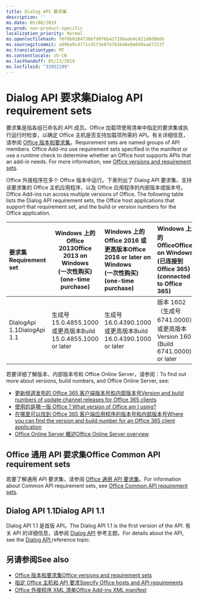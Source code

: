 ```yaml
---
title: Dialog API 要求集
description: ''
ms.date: 05/08/2019
ms.prod: non-product-specific
localization_priority: Normal
ms.openlocfilehash: f6f0b0184736bfd0f6b417198ade4c621d8d8b6b
ms.sourcegitcommit: a99be9c4771c45f3e07e781646e0e649aa47213f
ms.translationtype: MT
ms.contentlocale: zh-CN
ms.lasthandoff: 05/11/2019
ms.locfileid: "33952199"
---
```

# <a name="dialog-api-requirement-sets"></a><span data-ttu-id="a55af-102">Dialog API 要求集</span><span class="sxs-lookup"><span data-stu-id="a55af-102">Dialog API requirement sets</span></span>

<span data-ttu-id="a55af-p101">要求集是指各组已命名的 API 成员。Office 加载项使用清单中指定的要求集或执行运行时检查，以确定 Office 主机是否支持加载项所需的 API。有关详细信息，请参阅 [Office 版本和要求集](/office/dev/add-ins/develop/office-versions-and-requirement-sets)。</span><span class="sxs-lookup"><span data-stu-id="a55af-p101">Requirement sets are named groups of API members. Office Add-ins use requirement sets specified in the manifest or use a runtime check to determine whether an Office host supports APIs that an add-in needs. For more information, see [Office versions and requirement sets](/office/dev/add-ins/develop/office-versions-and-requirement-sets).</span></span>

<span data-ttu-id="a55af-p102">Office 外接程序在多个 Office 版本中运行。下表列出了 Dialog API 要求集、支持该要求集的 Office 主机应用程序，以及 Office 应用程序的内部版本或版本号。</span><span class="sxs-lookup"><span data-stu-id="a55af-p102">Office Add-ins run across multiple versions of Office. The following table lists the Dialog API requirement sets, the Office host applications that support that requirement set, and the build or version numbers for the Office application.</span></span>

|  <span data-ttu-id="a55af-108">要求集</span><span class="sxs-lookup"><span data-stu-id="a55af-108">Requirement set</span></span>  | <span data-ttu-id="a55af-109">Windows 上的 Office 2013</span><span class="sxs-lookup"><span data-stu-id="a55af-109">Office 2013 on Windows</span></span><br><span data-ttu-id="a55af-110">(一次性购买)</span><span class="sxs-lookup"><span data-stu-id="a55af-110">(one-time purchase)</span></span> | <span data-ttu-id="a55af-111">Windows 上的 Office 2016 或更高版本</span><span class="sxs-lookup"><span data-stu-id="a55af-111">Office 2016 or later on Windows</span></span><br><span data-ttu-id="a55af-112">(一次性购买)</span><span class="sxs-lookup"><span data-stu-id="a55af-112">(one-time purchase)</span></span>   | <span data-ttu-id="a55af-113">Windows 上的 Office</span><span class="sxs-lookup"><span data-stu-id="a55af-113">Office on Windows</span></span><br><span data-ttu-id="a55af-114">(已连接到 Office 365)</span><span class="sxs-lookup"><span data-stu-id="a55af-114">(connected to Office 365)</span></span> |  <span data-ttu-id="a55af-115">Office for iPad</span><span class="sxs-lookup"><span data-stu-id="a55af-115">Office for iPad</span></span><br><span data-ttu-id="a55af-116">(已连接到 Office 365)</span><span class="sxs-lookup"><span data-stu-id="a55af-116">(connected to Office 365)</span></span>  |  <span data-ttu-id="a55af-117">Office for Mac</span><span class="sxs-lookup"><span data-stu-id="a55af-117">Office for Mac</span></span><br><span data-ttu-id="a55af-118">(已连接到 Office 365)</span><span class="sxs-lookup"><span data-stu-id="a55af-118">(connected to Office 365)</span></span>  | <span data-ttu-id="a55af-119">Office Online</span><span class="sxs-lookup"><span data-stu-id="a55af-119">Office Online</span></span>  |  <span data-ttu-id="a55af-120">Office Online Server</span><span class="sxs-lookup"><span data-stu-id="a55af-120">Office Online Server</span></span>  |
|:-----|-----|:-----|:-----|:-----|:-----|:-----|:-----|
| <span data-ttu-id="a55af-121">DialogApi 1.1</span><span class="sxs-lookup"><span data-stu-id="a55af-121">DialogApi 1.1</span></span>  | <span data-ttu-id="a55af-122">生成号 15.0.4855.1000 或更高版本</span><span class="sxs-lookup"><span data-stu-id="a55af-122">Build 15.0.4855.1000 or later</span></span> | <span data-ttu-id="a55af-123">生成号 16.0.4390.1000 或更高版本</span><span class="sxs-lookup"><span data-stu-id="a55af-123">Build 16.0.4390.1000 or later</span></span> | <span data-ttu-id="a55af-124">版本 1602（生成号 6741.0000）或更高版本</span><span class="sxs-lookup"><span data-stu-id="a55af-124">Version 1602 (Build 6741.0000) or later</span></span> | <span data-ttu-id="a55af-125">1.22 或更高版本</span><span class="sxs-lookup"><span data-stu-id="a55af-125">1.22 or later</span></span> | <span data-ttu-id="a55af-126">15.20 或更高版本</span><span class="sxs-lookup"><span data-stu-id="a55af-126">15.20 or later</span></span>| <span data-ttu-id="a55af-127">2017 年 1 月</span><span class="sxs-lookup"><span data-stu-id="a55af-127">January 2017</span></span> | <span data-ttu-id="a55af-128">版本 1608（生成号 7601.6800）或更高版本</span><span class="sxs-lookup"><span data-stu-id="a55af-128">Version 1608 (Build 7601.6800) or later</span></span>|

<span data-ttu-id="a55af-129">若要详细了解版本、内部版本号和 Office Online Server，请参阅：</span><span class="sxs-lookup"><span data-stu-id="a55af-129">To find out more about versions, build numbers, and Office Online Server, see:</span></span>

- [<span data-ttu-id="a55af-130">更新频道发布的 Office 365 客户端版本号和内部版本号</span><span class="sxs-lookup"><span data-stu-id="a55af-130">Version and build numbers of update channel releases for Office 365 clients</span></span>](https://support.office.com/article/version-and-build-numbers-of-update-channel-releases-ae942449-1fca-4484-898b-a933ea23def7)
- [<span data-ttu-id="a55af-131">使用的是哪一版 Office？</span><span class="sxs-lookup"><span data-stu-id="a55af-131">What version of Office am I using?</span></span>](https://support.office.com/article/What-version-of-Office-am-I-using-932788b8-a3ce-44bf-bb09-e334518b8b19)
- [<span data-ttu-id="a55af-132">在哪里可以找到 Office 365 客户端应用程序的版本号和内部版本号</span><span class="sxs-lookup"><span data-stu-id="a55af-132">Where you can find the version and build number for an Office 365 client application</span></span>](https://support.office.com/article/version-and-build-numbers-of-update-channel-releases-ae942449-1fca-4484-898b-a933ea23def7)
- [<span data-ttu-id="a55af-133">Office Online Server 概述</span><span class="sxs-lookup"><span data-stu-id="a55af-133">Office Online Server overview</span></span>](/officeonlineserver/office-online-server-overview)

## <a name="office-common-api-requirement-sets"></a><span data-ttu-id="a55af-134">Office 通用 API 要求集</span><span class="sxs-lookup"><span data-stu-id="a55af-134">Office Common API requirement sets</span></span>

<span data-ttu-id="a55af-135">若要了解通用 API 要求集，请参阅 [Office 通用 API 要求集](office-add-in-requirement-sets.md)。</span><span class="sxs-lookup"><span data-stu-id="a55af-135">For information about Common API requirement sets, see [Office Common API requirement sets](office-add-in-requirement-sets.md).</span></span>

## <a name="dialog-api-11"></a><span data-ttu-id="a55af-136">Dialog API 1.1</span><span class="sxs-lookup"><span data-stu-id="a55af-136">Dialog API 1.1</span></span>

<span data-ttu-id="a55af-137">Dialog API 1.1 是首版 API。</span><span class="sxs-lookup"><span data-stu-id="a55af-137">The Dialog API 1.1 is the first version of the API.</span></span> <span data-ttu-id="a55af-138">有关 API 的详细信息，请参阅 [Dialog API](/javascript/api/office/office.ui) 参考主题。</span><span class="sxs-lookup"><span data-stu-id="a55af-138">For details about the API, see the [Dialog API ](/javascript/api/office/office.ui) reference topic.</span></span>

## <a name="see-also"></a><span data-ttu-id="a55af-139">另请参阅</span><span class="sxs-lookup"><span data-stu-id="a55af-139">See also</span></span>

- [<span data-ttu-id="a55af-140">Office 版本和要求集</span><span class="sxs-lookup"><span data-stu-id="a55af-140">Office versions and requirement sets</span></span>](/office/dev/add-ins/develop/office-versions-and-requirement-sets)
- [<span data-ttu-id="a55af-141">指定 Office 主机和 API 要求</span><span class="sxs-lookup"><span data-stu-id="a55af-141">Specify Office hosts and API requirements</span></span>](/office/dev/add-ins/develop/specify-office-hosts-and-api-requirements)
- [<span data-ttu-id="a55af-142">Office 外接程序 XML 清单</span><span class="sxs-lookup"><span data-stu-id="a55af-142">Office Add-ins XML manifest</span></span>](/office/dev/add-ins/develop/add-in-manifests)
